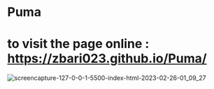 # Puma
# to visit the page online : https://zbari023.github.io/Puma/

![screencapture-127-0-0-1-5500-index-html-2023-02-26-01_09_27](https://user-images.githubusercontent.com/120318142/221385340-d8f8b005-4c12-4305-a1da-321c650e4cb3.png)

